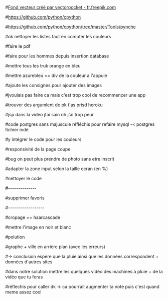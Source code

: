 
#<a href="https://fr.freepik.com/photos-vecteurs-libre/fond">Fond vecteur créé par vectorpocket - fr.freepik.com</a>

#https://github.com/python/cpython

#https://github.com/python/cpython/tree/master/Tools/pynche


#ok nettoyer les listes faut en compter les couleurs

#faire le pdf

#faire pour les hommes depuis insertion database 

#mettre tous les truk orange en bleu

#mettre azurebleu == div de la couleur a l'appuie

#ajoute les consignes pour ajouter des images

#jvoulais pas faire ca mais c'est trop cool de recommencer une app

#trouver des argumlent de pk t'as prisd heroku

#jsp dans la video jtai sain oh j'ai trop peur

#code postgres sans majuscule réfléchis pour refaire mysql -< postgres fichier indé






#y intégrer le code pour les couleurs

#responsivité de la page coupe

#bug on peut plus prendre de photo sans etre inscrit

#adapter la zone input selon la taille ecran (en %)

#nettoyer le code








#--------------



#supprimer favoris



#------------------





#cropage == haarcascade

#mettre l'image en noir et blanc


















#polution


#graphe + ville en arrière plan (avec les erreurs) 

 #-> conclusion espère que la pluie ainsi que les données correspondent + données d'autres sites
  
#dans notre solution mettre les quelques vidéo des machines à pluie + de la vidéo que tu feras


#réflechis pour caller dk -> ca pourrait augmenter ta note puis c'est quand meme assez cool
